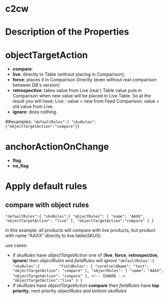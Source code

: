 # c2cw
# Description of the Properties

# objectTargetAction
- **compare**:
- **live**: directly to Table (without placing in Comparison);
- **force**: places it in Comparison Directly (even without real comparison between DB's version)
- **retrospective**: takes value from Live (real ) Table value puts in Comparison
    when new value will be placed in Live Table. So at the result you will have;
    Live : value = new from Feed
    Comparison: value = old value from Live.
- **ignore**: does nothing.

##examples:
`"defaultRules":{ "skuRules":{"objectTargetAction":"compare"}}`

# anchorActionOnChange
- **flag**
- **no_flag**

# Apply default rules
## compare with object rules

`"defaultRules":{
    "skuRules":{
        "objectRules": [
            "name": "AAXX",
            "objectTargetAction": "live"
        ],
        "objectTargetAction":"compare"
        }
}`

in this example: all products will compare with live products, but
product with name "AAXX" directly to live table(SKUS)

use cases:
- if *skuRules* have *objectTargetAction* one of  (**live**, **force**, **retrospective**, **ignore**) then *objectRules* and *fieldRules* will *ignore*
`"defaultRules":{`
`    "skuRules":{`
`        "fieldRules": [
            "coreFieldName": "test",
            "objectTargetAction": "compare"
        ],
        "objectRules": [
            "name": "AAXX",
            "objectTargetAction": "compare"
        ], <!-- IGNORE -->`
`        "objectTargetAction":"live"
        }
}`
- if *skuRules* have *objectTargetAction* **compare** then *fieldRules* have **top priority**, next priority *objectRules* and bottom *skuRules*
